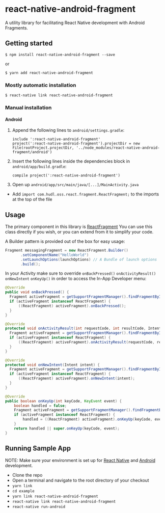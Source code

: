 # react-native-android-fragment
A utility library for facilitating React Native development with Android Fragments.

## Getting started

`$ npm install react-native-android-fragment --save`

or

`$ yarn add react-native-android-fragment`

### Mostly automatic installation

`$ react-native link react-native-android-fragment`

### Manual installation

#### Android

1. Append the following lines to `android/settings.gradle`:
      ```
      include ':react-native-android-fragment'
      project(':react-native-android-fragment').projectDir = new File(rootProject.projectDir, '../node_modules/react-native-android-fragment/android')
      ```
2. Insert the following lines inside the dependencies block in `android/app/build.gradle`:
      ```
      compile project(':react-native-android-fragment')
      ```
3. Open up `android/app/src/main/java/[...]/MainActivity.java`
  - Add `import com.hudl.oss.react.fragment.ReactFragment;` to the imports at the top of the file

## Usage
The primary component in this library is [ReactFragment](https://github.com/hudl/react-native-android-fragment/blob/master/react-native-android-fragment/src/main/java/com/hudl/oss/react/fragment/ReactFragment.java)
You can use this class directly if you wish, or you can extend from it to simplify your code.

A Builder pattern is provided out of the box for easy usage:
```java
Fragment messagingFragment = new ReactFragment.Builder()
       .setComponentName("HelloWorld")
       .setLaunchOptions(launchOptions) // A Bundle of launch options
       .build();
```

In your Activity make sure to override `onBackPressed()` `onActivityResult()` `onNewIntent` `onKeyUp()` in order to access the In-App Developer menu:

```java
@Override
public void onBackPressed() {
  Fragment activeFragment = getSupportFragmentManager().findFragmentById(R.id.fragment_container);
  if (activeFragment instanceof ReactFragment) {
      ((ReactFragment) activeFragment).onBackPressed();
  }
}

@Override
protected void onActivityResult(int requestCode, int resultCode, Intent data) {
  Fragment activeFragment = getSupportFragmentManager().findFragmentById(R.id.fragment_container);
  if (activeFragment instanceof ReactFragment) {
      ((ReactFragment) activeFragment).onActivityResult(requestCode, resultCode, data);
  }
}

@Override
protected void onNewIntent(Intent intent) {
  Fragment activeFragment = getSupportFragmentManager().findFragmentById(R.id.fragment_container);
  if (activeFragment instanceof ReactFragment) {
      ((ReactFragment) activeFragment).onNewIntent(intent);
  }
}

@Override
public boolean onKeyUp(int keyCode, KeyEvent event) {
    boolean handled = false;
    Fragment activeFragment = getSupportFragmentManager().findFragmentById(R.id.container_main);
    if (activeFragment instanceof ReactFragment) {
        handled = ((ReactFragment) activeFragment).onKeyUp(keyCode, event);
    }
    return handled || super.onKeyUp(keyCode, event);
}
```

## Running Sample App

NOTE: Make sure your environment is set up for [React Native](https://facebook.github.io/react-native/docs/getting-started.html) and [Android](https://developer.android.com/training/index.html) development.

- Clone the repo
- Open a terminal and navigate to the root directory of your checkout
- `yarn link`
- `cd example`
- `yarn link react-native-android-fragment`
- `react-native link react-native-android-fragment`
- `react-native run-android`